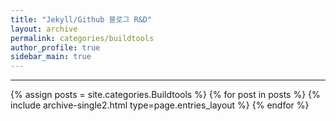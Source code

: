 ```yaml
---
title: "Jekyll/Github 블로그 R&D"
layout: archive
permalink: categories/buildtools
author_profile: true
sidebar_main: true
---
```


***

{% assign posts = site.categories.Buildtools %}
{% for post in posts %} {% include archive-single2.html type=page.entries_layout %} {% endfor %}